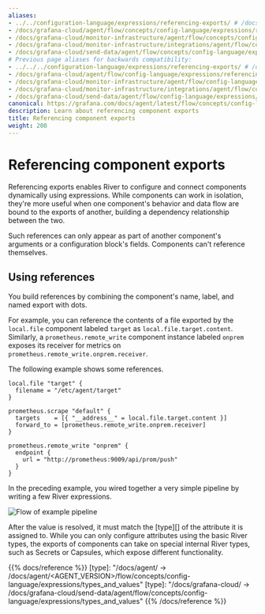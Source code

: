 ```yaml
---
aliases:
- ../../configuration-language/expressions/referencing-exports/ # /docs/agent/latest/flow/concepts/configuration-language/expressions/referencing-exports/
- /docs/grafana-cloud/agent/flow/concepts/config-language/expressions/referencing_exports/
- /docs/grafana-cloud/monitor-infrastructure/agent/flow/concepts/config-language/expressions/referencing_exports/
- /docs/grafana-cloud/monitor-infrastructure/integrations/agent/flow/concepts/config-language/expressions/referencing_exports/
- /docs/grafana-cloud/send-data/agent/flow/concepts/config-language/expressions/referencing_exports/
# Previous page aliases for backwards compatibility:
- ../../../configuration-language/expressions/referencing-exports/ # /docs/agent/latest/flow/configuration-language/expressions/referencing-exports/
- /docs/grafana-cloud/agent/flow/config-language/expressions/referencing_exports/
- /docs/grafana-cloud/monitor-infrastructure/agent/flow/config-language/expressions/referencing_exports/
- /docs/grafana-cloud/monitor-infrastructure/integrations/agent/flow/config-language/expressions/referencing_exports/
- /docs/grafana-cloud/send-data/agent/flow/config-language/expressions/referencing_exports/
canonical: https://grafana.com/docs/agent/latest/flow/concepts/config-language/expressions/referencing_exports/
description: Learn about referencing component exports
title: Referencing component exports
weight: 200
---
```


# Referencing component exports

Referencing exports enables River to configure and connect components dynamically using expressions.
While components can work in isolation, they're more useful when one component's behavior and data flow are bound to the exports of another,
building a dependency relationship between the two.

Such references can only appear as part of another component's arguments or a configuration block's fields.
Components can't reference themselves.

## Using references

You build references by combining the component's name, label, and named export with dots.

For example, you can reference the contents of a file exported by the `local.file` component labeled `target` as `local.file.target.content`.
Similarly, a `prometheus.remote_write` component instance labeled `onprem` exposes its receiver for metrics on `prometheus.remote_write.onprem.receiver`.

The following example shows some references.

```river
local.file "target" {
  filename = "/etc/agent/target"
}

prometheus.scrape "default" {
  targets    = [{ "__address__" = local.file.target.content }]
  forward_to = [prometheus.remote_write.onprem.receiver]
}

prometheus.remote_write "onprem" {
  endpoint {
    url = "http://prometheus:9009/api/prom/push"
  }
}
```

In the preceding example, you wired together a very simple pipeline by writing a few River expressions.

![Flow of example pipeline](/media/docs/agent/flow_referencing_exports_diagram.svg)

After the value is resolved, it must match the [type][] of the attribute it is assigned to.
While you can only configure attributes using the basic River types,
the exports of components can take on special internal River types, such as Secrets or Capsules, which expose different functionality.

{{% docs/reference %}}
[type]: "/docs/agent/ -> /docs/agent/<AGENT_VERSION>/flow/concepts/config-language/expressions/types_and_values"
[type]: "/docs/grafana-cloud/ -> /docs/grafana-cloud/send-data/agent/flow/concepts/config-language/expressions/types_and_values"
{{% /docs/reference %}}